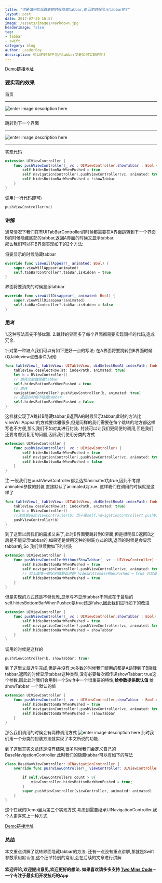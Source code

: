```yaml
---
title: "你是如何实现跳转的时候隐藏tabbar,返回的时候显示tabbar的?"
layout: post
date: 2017-07-30 16:57
image: /assets/images/markdown.jpg
headerImage: false
tag:
- tabbar
- swift
category: blog
author: LeaderBoy
description: 返回的时候不显示tabbar又是如何实现的呢?
---
```

[Demo链接地址](https://github.com/LeaderBoy/UnifyHideBottomBarDemo)
### 要实现的效果
首页


----------


![enter image description here](http://oikehvl7k.bkt.clouddn.com/blog_hideTabbar1.png)


----------


跳转到下一个界面


----------


![enter image description here](http://oikehvl7k.bkt.clouddn.com/blog_hideTabbar2.png)


----------
实现代码
```swift
extension UIViewController {
    func pushViewController(_ vc : UIViewController,showTabbar : Bool = true) {
        self.hidesBottomBarWhenPushed = true
        self.navigationController?.pushViewController(vc, animated: true)
        self.hidesBottomBarWhenPushed = !showTabbar
    }
}
```
调用(一行代码即可)
```swift
pushViewController(vc)
```

### 讲解
通常情况下我们在有UITabBarController的时候都需要在A界面跳转到下一个界面B的时候隐藏底部的tabbar,返回A界面的时候又显示tabbar.  
那么我们可以在B界面实现如下的2个方法:

将要显示的时候隐藏tabbar
```swift
override func viewWillAppear(_ animated: Bool) {
    super.viewWillAppear(animated)
    self.tabBarController?.tabBar.isHidden = true
}
```
界面将要消失的时候显示tabbar
```swift
override func viewWillDisappear(_ animated: Bool) {
    super.viewWillDisappear(animated)
    self.tabBarController?.tabBar.isHidden = false
}
```
### 思考
1.这种写法首先不够优雅.
2.跳转的界面多了每个界面都需要实现同样的代码,造成冗余.

针对第一种缺点我们可以有如下更好一点的写法:
在A界面将要跳转到B界面时候(以tableview点击事件为例)
```swift
func tableView(_ tableView: UITableView, didSelectRowAt indexPath: IndexPath) {
    tableView.deselectRow(at: indexPath, animated: true)
    let b = BViewController()
    // 跳转之前就隐藏tabbar
    self.hidesBottomBarWhenPushed = true
    // 跳转
    navigationController?.pushViewController(b, animated: true)
    // 返回的时候不隐藏tabbar
    self.hidesBottomBarWhenPushed = false
}
```
这样就实现了A跳转B隐藏tabbar,B返回A的时候显示tabbar,此时的方法比viewWillAppear的方式要优雅很多,但是同样的我们需要在每个跳转的地方都这样写也不方便,那么我们不如对其进行封装.
封装可以让我们更简便的调用,但是我们还要考虑到复用的问题,因此我们使用分类的方式
```swift
extension UIViewController {
    func pushViewController(_ vc : UIViewController) {
        self.hidesBottomBarWhenPushed = true
        self.navigationController?.pushViewController(vc, animated: true)
        self.hidesBottomBarWhenPushed = false
    }
}
```
注:一般我们在pushViewController都会选择animated为true,因此不考虑animated参数的封装,直接默认了animated为true.
这样我们在调用的时候就是这样了
```swift
func tableView(_ tableView: UITableView, didSelectRowAt indexPath: IndexPath) {
    tableView.deselectRow(at: indexPath, animated: true)
    let b = BViewController()
    //注意是pushViewController(b) 而不是self.navigationController?.pushViewController(b),因为里面已经封装了navigationController的跳转
    pushViewController(b)
}
```
到了这里以后我们的需求又来了,此时B界面要跳转到C界面,但是很明显C返回B之后是不能显示tabbar的,如果还是使用这种的封装方式的话,返回的时候是会显示tabbar的,So 我们继续做如下的封装

```swift
extension UIViewController {
    func pushViewControllerWithoutShowTabbar(_ vc : UIViewController) {
        self.hidesBottomBarWhenPushed = true
        self.navigationController?.pushViewController(vc, animated: true)
        // 和上面唯一的区别就是此时的 hidesBottomBarWhenPushed = true 也就是说返回的时候隐藏tabbar
        self.hidesBottomBarWhenPushed = true
    }
}
```

但是实现的方式还是不够优雅,显示与不显示tabbar不同点在于最后的self.hidesBottomBarWhenPushed是true还是false,因此我们进行如下的改进
```swift
extension UIViewController {
    func pushViewController(_ vc : UIViewController,showTabbar : Bool) {
        self.hidesBottomBarWhenPushed = true
        self.navigationController?.pushViewController(vc, animated: true)
        self.hidesBottomBarWhenPushed = showTabbar
    }
}
```
调用的时候是这样的
```swift
pushViewController(b, showTabbar: true)
```
到了这里文章近乎完成,但是并没有;大多数的时候我们使用的都是A跳转到了B隐藏tabbar,返回的时候显示tabbar这种类型,没有必要每次都传递showTabbar: true这个参数,因此此时我们会用到一个Swift中一个很重要的特性,**给参数提供默认值**
给showTabbar 一个默认的值
```swift
extension UIViewController {
    func pushViewController(_ vc : UIViewController,showTabbar : Bool = true) {
        self.hidesBottomBarWhenPushed = true
        self.navigationController?.pushViewController(vc, animated: true)
        self.hidesBottomBarWhenPushed = !showTabbar
    }
}
```
那么我们调用的时候会有两种调用方式
![enter image description here](http://oikehvl7k.bkt.clouddn.com/blog_hideTabbar3.png)
此时我们用一个分类的封装方法就实现了本文所说的功能.

到了这里其实文章还是没有结束,很多时候我们会定义自己的BaseNavigationController.此时我们的隐藏tabbar可以有如下的写法
```swift
class BaseNavViewController: UINavigationController {
    override func pushViewController(_ viewController: UIViewController, animated: Bool) {
        
        if self.viewControllers.count > 0{
            viewController.hidesBottomBarWhenPushed = true;
        }
        super.pushViewController(viewController, animated: animated)
    }
}
```
这个在我的Demo里为第三个实现方式.考虑到需要继承UINavigationController,我个人更喜欢上一种方式.

[Demo链接地址](https://github.com/LeaderBoy/UnifyHideBottomBarDemo)


### 总结
本文重点讲解了跳转界面隐藏tabbar的方法.
还有一点没有重点讲解,那就是Swift参数采用默认值,这个细节特别的常用,会在后续的文章进行讲解.

#### 欢迎评论,欢迎提出意见,欢迎更好的想法. 如果喜欢请多多支持 [Two Mins Code](https://leaderboy.github.io/app) – 一个专注于最实用开发技巧的App








